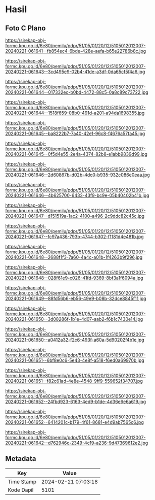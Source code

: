 # Hasil

## Foto C Plano

https://sirekap-obj-formc.kpu.go.id/6e80/pemilu/pdpr/51/05/01/20/12/5105012012007-20240221-061641--fb854ec4-6bde-428e-aefa-b65e22786b8c.jpg

https://sirekap-obj-formc.kpu.go.id/6e80/pemilu/pdpr/51/05/01/20/12/5105012012007-20240221-061643--3cd495e9-02b4-41de-a3df-0da65cf5f4a6.jpg

https://sirekap-obj-formc.kpu.go.id/6e80/pemilu/pdpr/51/05/01/20/12/5105012012007-20240221-061644--017332ec-b0bd-4472-88c5-0a8c89c73722.jpg

https://sirekap-obj-formc.kpu.go.id/6e80/pemilu/pdpr/51/05/01/20/12/5105012012007-20240221-061644--1518f659-08b0-491d-a201-a94da1698355.jpg

https://sirekap-obj-formc.kpu.go.id/6e80/pemilu/pdpr/51/05/01/20/12/5105012012007-20240221-061645--ba8222b7-7a40-42e1-96c8-f4676a57fa45.jpg

https://sirekap-obj-formc.kpu.go.id/6e80/pemilu/pdpr/51/05/01/20/12/5105012012007-20240221-061645--0f5d4e55-2e4a-4374-82b8-e1abb9839d99.jpg

https://sirekap-obj-formc.kpu.go.id/6e80/pemilu/pdpr/51/05/01/20/12/5105012012007-20240221-061646--2d60867b-d02b-4dc0-b935-932c086e0eaa.jpg

https://sirekap-obj-formc.kpu.go.id/6e80/pemilu/pdpr/51/05/01/20/12/5105012012007-20240221-061646--4b625700-6433-43f9-bc9e-05b40402b41b.jpg

https://sirekap-obj-formc.kpu.go.id/6e80/pemilu/pdpr/51/05/01/20/12/5105012012007-20240221-061647--d151519a-1ac2-4100-a496-2c9ddc82c45c.jpg

https://sirekap-obj-formc.kpu.go.id/6e80/pemilu/pdpr/51/05/01/20/12/5105012012007-20240221-061647--fc97a436-793b-4744-b302-f1181d4e481b.jpg

https://sirekap-obj-formc.kpu.go.id/6e80/pemilu/pdpr/51/05/01/20/12/5105012012007-20240221-061648--2688f1f3-7a60-4a4c-a01b-1f4263b9f296.jpg

https://sirekap-obj-formc.kpu.go.id/6e80/pemilu/pdpr/51/05/01/20/12/5105012012007-20240221-061648--028f61e9-c026-41fd-9369-8bf3a1f6094a.jpg

https://sirekap-obj-formc.kpu.go.id/6e80/pemilu/pdpr/51/05/01/20/12/5105012012007-20240221-061649--88fd56b6-eb56-49e9-b08b-32dce8845f11.jpg

https://sirekap-obj-formc.kpu.go.id/6e80/pemilu/pdpr/51/05/01/20/12/5105012012007-20240221-061650--3d08286f-1b1e-4d07-aab2-f6b1c7430e14.jpg

https://sirekap-obj-formc.kpu.go.id/6e80/pemilu/pdpr/51/05/01/20/12/5105012012007-20240221-061650--a0412a32-f2c6-493f-a60a-5d90202f4b1e.jpg

https://sirekap-obj-formc.kpu.go.id/6e80/pemilu/pdpr/51/05/01/20/12/5105012012007-20240221-061651--6bf8e0c6-5e43-4e8f-a518-f6ed0a69970b.jpg

https://sirekap-obj-formc.kpu.go.id/6e80/pemilu/pdpr/51/05/01/20/12/5105012012007-20240221-061651--f82c61ad-4e8e-4548-9ff9-559652f34707.jpg

https://sirekap-obj-formc.kpu.go.id/6e80/pemilu/pdpr/51/05/01/20/12/5105012012007-20240221-061652--24fbd923-6163-4ed9-b1de-4d36e6e6a619.jpg

https://sirekap-obj-formc.kpu.go.id/6e80/pemilu/pdpr/51/05/01/20/12/5105012012007-20240221-061652--6414201c-b179-4f61-8681-e4d9ab7565c6.jpg

https://sirekap-obj-formc.kpu.go.id/6e80/pemilu/pdpr/51/05/01/20/12/5105012012007-20240221-061642--d762946c-2349-4c19-a236-9d47369612e2.jpg


## Metadata

| Key        | Value               |
| ---------- | ------------------- |
| Time Stamp | 2024-02-21 07:03:18 |
| Kode Dapil | 5101                |




